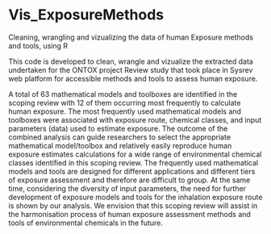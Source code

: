 # Vis_ExposureMethods
Cleaning, wrangling and vizualizing the data of human Exposure methods and tools, using R 

This code is developed to clean, wrangle and vizualize the extracted data undertaken for the ONTOX project Review study that took place in Sysrev web platform for accessible methods and 
tools to assess human exposure. 

A total of 63 mathematical models and toolboxes are identified in the scoping review with 12 of them occurring most frequently to calculate human exposure. The most frequently used mathematical models and toolboxes were associated with exposure route, chemical classes, and input parameters (data) used to estimate exposure. 
The outcome of the combined analysis can guide researchers to select the appropriate mathematical model/toolbox and relatively easily reproduce human exposure estimates calculations for a wide range of environmental chemical classes identified in this scoping review. 
The frequently used mathematical models and tools are designed for different applications and different tiers of exposure assessment and therefore are difficult to group. 
At the same time, considering the diversity of input parameters, the need for further development of exposure models and tools for the inhalation exposure route is shown by our analysis. 
We envision that this scoping review will assist in the harmonisation process of human exposure assessment methods and tools of environmental chemicals in the future.
